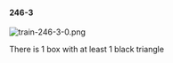 #### 246-3
![train-246-3-0.png](https://github.com/lil-lab/nlvr/raw/master/nlvr/train/images/1/train-246-3-0.png "train-246-3-0.png")

There is 1 box with at least 1 black triangle
